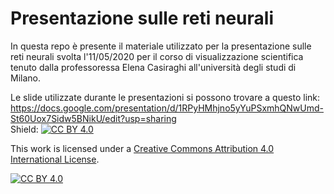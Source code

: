 # Presentazione sulle reti neurali

In questa repo è presente il materiale utilizzato per la presentazione sulle reti neurali svolta  l'11/05/2020 per il corso di visualizzazione scientifica tenuto dalla professoressa Elena Casiraghi all'università degli studi di Milano. 

Le slide utilizzate durante le presentazioni si possono trovare a questo link: https://docs.google.com/presentation/d/1RPyHMhjno5yYuPSxmhQNwUmd-St60Uox7Sidw5BNikU/edit?usp=sharing
<br>
Shield: [![CC BY 4.0][cc-by-shield]][cc-by]

This work is licensed under a [Creative Commons Attribution 4.0 International
License][cc-by].

[![CC BY 4.0][cc-by-image]][cc-by]

[cc-by]: http://creativecommons.org/licenses/by/4.0/
[cc-by-image]: https://i.creativecommons.org/l/by/4.0/88x31.png
[cc-by-shield]: https://img.shields.io/badge/License-CC%20BY%204.0-lightgrey.svg

